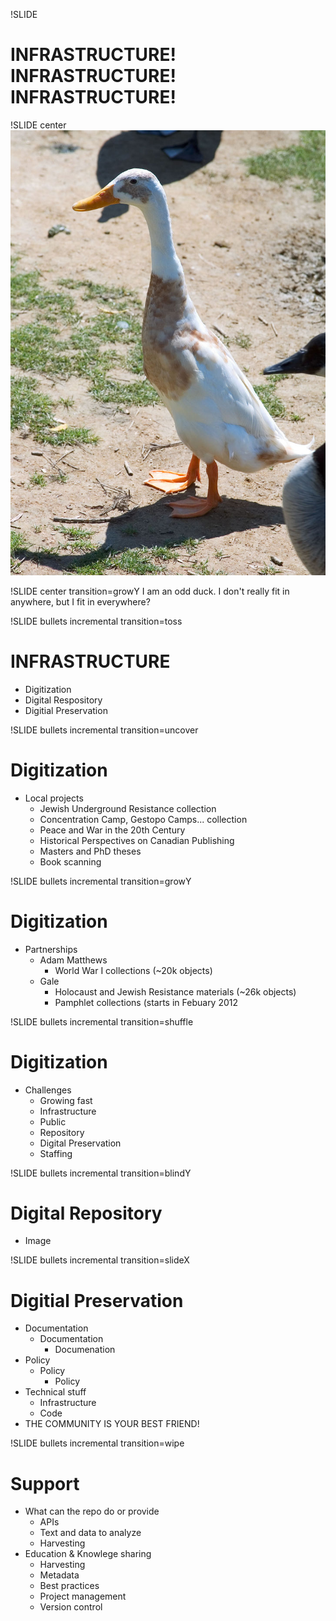 !SLIDE
# INFRASTRUCTURE! INFRASTRUCTURE! INFRASTRUCTURE! #

!SLIDE center
![img/duck.jpg](img/duck.jpg)

!SLIDE center transition=growY
I am an odd duck. I don't really fit in anywhere, but I fit in everywhere?
  
!SLIDE bullets incremental transition=toss
# INFRASTRUCTURE #

* Digitization
* Digital Respository
* Digitial Preservation

!SLIDE bullets incremental transition=uncover
# Digitization #

* Local projects
  * Jewish Underground Resistance collection
  * Concentration Camp, Gestopo Camps... collection
  * Peace and War in the 20th Century
  * Historical Perspectives on Canadian Publishing
  * Masters and PhD theses
  * Book scanning

!SLIDE bullets incremental transition=growY
# Digitization #

* Partnerships
  * Adam Matthews
    * World War I collections (~20k objects)
  * Gale
    * Holocaust and Jewish Resistance materials (~26k objects)
    * Pamphlet collections (starts in Febuary 2012
        
!SLIDE bullets incremental transition=shuffle
# Digitization #

* Challenges
  * Growing fast
  * Infrastructure
  * Public
  * Repository
  * Digital Preservation
  * Staffing

!SLIDE bullets incremental transition=blindY
# Digital Repository #

* Image

!SLIDE bullets incremental transition=slideX
# Digitial Preservation #

* Documentation
  * Documentation
    * Documenation
* Policy
  * Policy
    * Policy
* Technical stuff
  * Infrastructure
  * Code
* THE COMMUNITY IS YOUR BEST FRIEND!

!SLIDE bullets incremental transition=wipe
# Support #

* What can the repo do or provide
  * APIs
  * Text and data to analyze
  * Harvesting
* Education & Knowlege sharing
  * Harvesting
  * Metadata
  * Best practices
  * Project management
  * Version control
